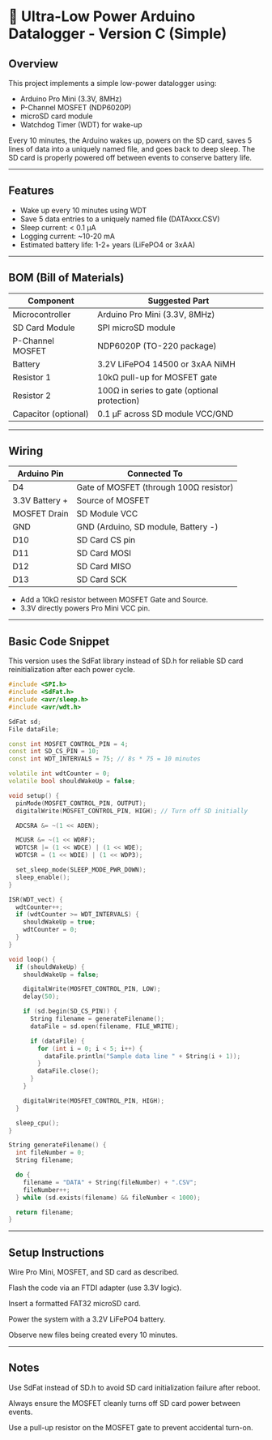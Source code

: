 # 🌱 Ultra-Low Power Arduino Datalogger - Version C (Simple)

## Overview
This project implements a simple low-power datalogger using:
- Arduino Pro Mini (3.3V, 8MHz)
- P-Channel MOSFET (NDP6020P)
- microSD card module
- Watchdog Timer (WDT) for wake-up

Every 10 minutes, the Arduino wakes up, powers on the SD card, saves 5 lines of data into a uniquely named file, and goes back to deep sleep. The SD card is properly powered off between events to conserve battery life.

---

## Features
- Wake up every 10 minutes using WDT
- Save 5 data entries to a uniquely named file (DATAxxx.CSV)
- Sleep current: < 0.1 µA
- Logging current: ~10-20 mA
- Estimated battery life: 1-2+ years (LiFePO4 or 3xAA)

---

## BOM (Bill of Materials)

| Component             | Suggested Part                              |
|-----------------------|---------------------------------------------|
| Microcontroller       | Arduino Pro Mini (3.3V, 8MHz)               |
| SD Card Module        | SPI microSD module                         |
| P-Channel MOSFET      | NDP6020P (TO-220 package)                   |
| Battery               | 3.2V LiFePO4 14500 or 3xAA NiMH             |
| Resistor 1            | 10kΩ pull-up for MOSFET gate               |
| Resistor 2            | 100Ω in series to gate (optional protection) |
| Capacitor (optional)  | 0.1 µF across SD module VCC/GND             |

---

## Wiring

| Arduino Pin   | Connected To                          |
|---------------|----------------------------------------|
| D4            | Gate of MOSFET (through 100Ω resistor) |
| 3.3V Battery +| Source of MOSFET                      |
| MOSFET Drain  | SD Module VCC                         |
| GND           | GND (Arduino, SD module, Battery -)    |
| D10           | SD Card CS pin                         |
| D11           | SD Card MOSI                           |
| D12           | SD Card MISO                           |
| D13           | SD Card SCK                            |

- Add a 10kΩ resistor between MOSFET Gate and Source.
- 3.3V directly powers Pro Mini VCC pin.

---

## Basic Code Snippet

This version uses the SdFat library instead of SD.h for reliable SD card reinitialization after each power cycle.

```cpp
#include <SPI.h>
#include <SdFat.h>
#include <avr/sleep.h>
#include <avr/wdt.h>

SdFat sd;
File dataFile;

const int MOSFET_CONTROL_PIN = 4;
const int SD_CS_PIN = 10;
const int WDT_INTERVALS = 75; // 8s * 75 = 10 minutes

volatile int wdtCounter = 0;
volatile bool shouldWakeUp = false;

void setup() {
  pinMode(MOSFET_CONTROL_PIN, OUTPUT);
  digitalWrite(MOSFET_CONTROL_PIN, HIGH); // Turn off SD initially

  ADCSRA &= ~(1 << ADEN);

  MCUSR &= ~(1 << WDRF);
  WDTCSR |= (1 << WDCE) | (1 << WDE);
  WDTCSR = (1 << WDIE) | (1 << WDP3);

  set_sleep_mode(SLEEP_MODE_PWR_DOWN);
  sleep_enable();
}

ISR(WDT_vect) {
  wdtCounter++;
  if (wdtCounter >= WDT_INTERVALS) {
    shouldWakeUp = true;
    wdtCounter = 0;
  }
}

void loop() {
  if (shouldWakeUp) {
    shouldWakeUp = false;

    digitalWrite(MOSFET_CONTROL_PIN, LOW);
    delay(50);

    if (sd.begin(SD_CS_PIN)) {
      String filename = generateFilename();
      dataFile = sd.open(filename, FILE_WRITE);

      if (dataFile) {
        for (int i = 0; i < 5; i++) {
          dataFile.println("Sample data line " + String(i + 1));
        }
        dataFile.close();
      }
    }

    digitalWrite(MOSFET_CONTROL_PIN, HIGH);
  }

  sleep_cpu();
}

String generateFilename() {
  int fileNumber = 0;
  String filename;

  do {
    filename = "DATA" + String(fileNumber) + ".CSV";
    fileNumber++;
  } while (sd.exists(filename) && fileNumber < 1000);

  return filename;
}
```
---
## Setup Instructions

Wire Pro Mini, MOSFET, and SD card as described.

Flash the code via an FTDI adapter (use 3.3V logic).

Insert a formatted FAT32 microSD card.

Power the system with a 3.2V LiFePO4 battery.

Observe new files being created every 10 minutes.

---

## Notes
Use SdFat instead of SD.h to avoid SD card initialization failure after reboot.

Always ensure the MOSFET cleanly turns off SD card power between events.

Use a pull-up resistor on the MOSFET gate to prevent accidental turn-on.
